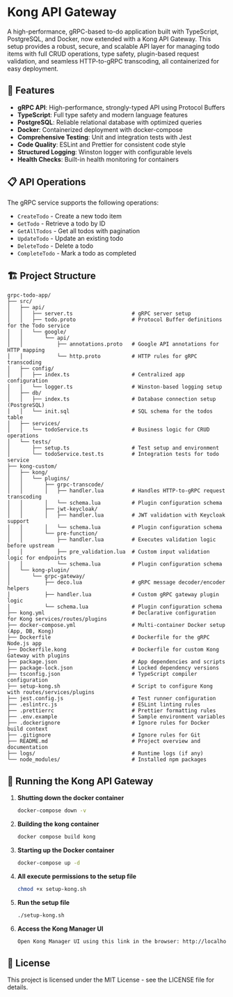 # Kong API Gateway

A high-performance, gRPC-based to-do application built with TypeScript, PostgreSQL, and Docker, now extended with a Kong API Gateway. This setup provides a robust, secure, and scalable API layer for managing todo items with full CRUD operations, type safety, plugin-based request validation, and seamless HTTP-to-gRPC transcoding, all containerized for easy deployment.

## 🚀 Features

- **gRPC API**: High-performance, strongly-typed API using Protocol Buffers
- **TypeScript**: Full type safety and modern language features
- **PostgreSQL**: Reliable relational database with optimized queries
- **Docker**: Containerized deployment with docker-compose
- **Comprehensive Testing**: Unit and integration tests with Jest
- **Code Quality**: ESLint and Prettier for consistent code style
- **Structured Logging**: Winston logger with configurable levels
- **Health Checks**: Built-in health monitoring for containers

## 📋 API Operations

The gRPC service supports the following operations:

- `CreateTodo` - Create a new todo item
- `GetTodo` - Retrieve a todo by ID
- `GetAllTodos` - Get all todos with pagination
- `UpdateTodo` - Update an existing todo
- `DeleteTodo` - Delete a todo
- `CompleteTodo` - Mark a todo as completed

## 🏗 Project Structure

```
grpc-todo-app/
├── src/
│   ├── api/
│   │   ├── server.ts                   # gRPC server setup
│   │   ├── todo.proto                  # Protocol Buffer definitions for the Todo service
│   │   └── google/
│   │       └── api/
│   │           ├── annotations.proto   # Google API annotations for HTTP mapping
│   │           └── http.proto          # HTTP rules for gRPC transcoding
│   ├── config/
│   │   ├── index.ts                    # Centralized app configuration
│   │   └── logger.ts                   # Winston-based logging setup
│   ├── db/
│   │   ├── index.ts                    # Database connection setup (PostgreSQL)
│   │   └── init.sql                    # SQL schema for the todos table
│   ├── services/
│   │   └── todoService.ts              # Business logic for CRUD operations
│   └── tests/
│       ├── setup.ts                    # Test setup and environment
│       └── todoService.test.ts         # Integration tests for todo service
├── kong-custom/
│   ├── kong/
│   │   └── plugins/
│   │       ├── grpc-transcode/
│   │       │   ├── handler.lua         # Handles HTTP-to-gRPC request transcoding
│   │       │   └── schema.lua          # Plugin configuration schema
│   │       ├── jwt-keycloak/
│   │       │   ├── handler.lua         # JWT validation with Keycloak support
│   │       │   └── schema.lua          # Plugin configuration schema
│   │       └── pre-function/
│   │           ├── handler.lua         # Executes validation logic before upstream
│   │           ├── pre_validation.lua  # Custom input validation logic for endpoints
│   │           └── schema.lua          # Plugin configuration schema
│   └── kong-plugin/
│       └── grpc-gateway/
│           ├── deco.lua                # gRPC message decoder/encoder helpers
│           ├── handler.lua             # Custom gRPC gateway plugin logic
│           └── schema.lua              # Plugin configuration schema
├── kong.yml                            # Declarative configuration for Kong services/routes/plugins
├── docker-compose.yml                  # Multi-container Docker setup (App, DB, Kong)
├── Dockerfile                          # Dockerfile for the gRPC Node.js app
├── Dockerfile.kong                     # Dockerfile for custom Kong Gateway with plugins
├── package.json                        # App dependencies and scripts
├── package-lock.json                   # Locked dependency versions
├── tsconfig.json                       # TypeScript compiler configuration
├── setup-kong.sh                       # Script to configure Kong with routes/services/plugins
├── jest.config.js                      # Test runner configuration
├── .eslintrc.js                        # ESLint linting rules
├── .prettierrc                         # Prettier formatting rules
├── .env.example                        # Sample environment variables
├── .dockerignore                       # Ignore rules for Docker build context
├── .gitignore                          # Ignore rules for Git
├── README.md                           # Project overview and documentation
├── logs/                               # Runtime logs (if any)
└── node_modules/                       # Installed npm packages
```

## 🐛 Running the Kong API Gateway

1. **Shutting down the docker container**
   ```bash
   docker-compose down -v
   ```

2. **Building the kong container**
   ```bash
   docker compose build kong
   ```

3. **Starting up the Docker container**
   ```bash
   docker-compose up -d
   ```

3. **All execute permissions to the setup file**
   ```bash
   chmod +x setup-kong.sh
   ```

4. **Run the setup file**
   ```bash
   ./setup-kong.sh
   ```

5. **Access the Kong Manager UI**
   ```bash
   Open Kong Manager UI using this link in the browser: http://localhost:8002
   ```

## 📄 License

This project is licensed under the MIT License - see the LICENSE file for details.